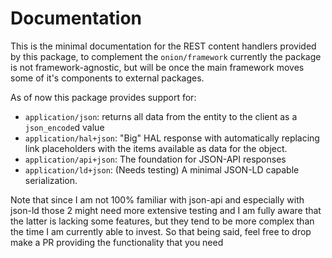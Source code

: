 # Documentation

This is the minimal documentation for the REST content handlers 
provided by this package, to complement the `onion/framework` 
currently the package is not framework-agnostic, but will be 
once the main framework moves some of it's components to external
packages.

As of now this package provides support for:

 - `application/json`: returns all data from the entity
 to the client as a `json_encode`d value
 - `application/hal+json`: "Big" HAL response with automatically
 replacing link placeholders with the items available as data 
 for the object.
 - `application/api+json`: The foundation for JSON-API responses
 - `application/ld+json`: (Needs testing) A minimal JSON-LD capable serialization.
 
 Note that since I am not 100% familiar with json-api and especially with json-ld those 2 might need more extensive testing and I am fully aware that the latter is lacking some features, but they tend to be more complex than the time I am currently able to invest. So that being said, feel free to drop make a PR providing the functionality that you need
